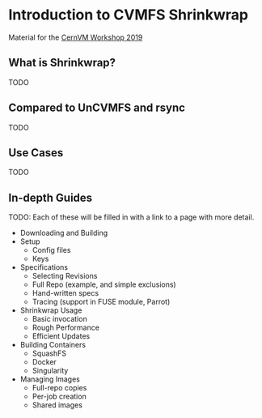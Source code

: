 Introduction to CVMFS Shrinkwrap
================================

Material for the [CernVM Workshop 2019](https://indico.cern.ch/e/cvm19)

What is Shrinkwrap?
-------------------

TODO

Compared to UnCVMFS and rsync
-----------------------------

TODO

Use Cases
---------

TODO

In-depth Guides
---------------

TODO: Each of these will be filled in with a link to a page with more detail.

- Downloading and Building
- Setup
  + Config files
  + Keys
- Specifications
  + Selecting Revisions
  + Full Repo (example, and simple exclusions)
  + Hand-written specs
  + Tracing (support in FUSE module, Parrot)
- Shrinkwrap Usage
  + Basic invocation
  + Rough Performance
  + Efficient Updates
- Building Containers
  + SquashFS
  + Docker
  + Singularity
- Managing Images
  + Full-repo copies
  + Per-job creation
  + Shared images
